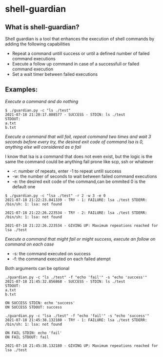 # shell-guardian

##  What is shell-guardian?

Shell guardian is a tool that enhances the execution of shell commands by adding the following capabilities

* Repeat a command untill success or until a defined number of failed command executions
* Execute a follow up command in case of a successfull or failed command execution
* Set a wait timer between failed executions

## Examples:
_Execute a command and do nothing_
```
$ ./guardian.py -c "ls ./test"
2021-07-18 21:20:17.808577 - SUCCESS - STDIN: ls ./test
STDOUT:
a.txt
b.txt
```
_Execute a command that will fail, repeat command two times and wait 3 seconds before every try, the desired exit code of command lsa is 0, anything else will considered as a fail_

I know that lsa is a command that does not even exist, but the logic is the same the command could be anything fail prone
like scp, ssh or whatever
* -r: number of repeats, enter -1 to repeat untill success
* -w: the number of seconds to wait between failed command executions
* -e: the desired exit code of the command,can be ommited 0 is the default one
```
$ ./guardian.py -c "lsa ./test" -r 2 -w 3 -e 0
2021-07-18 21:22:23.041339 - TRY - 1: FAILURE: lsa ./test STDERR: /bin/sh: 1: lsa: not found

2021-07-18 21:22:26.223534 - TRY - 2: FAILURE: lsa ./test STDERR: /bin/sh: 1: lsa: not found

2021-07-18 21:22:26.223534 - GIVING UP: Maximum repeations reached for lsa ./test
```
_Execute a command that might fail or might success, execute an follow on command on each case_
* -s: the command executed on success
* -f: the command executed on each failed atempt

Both arguments can be optional
```
./guardian.py -c "ls ./test" -f "echo 'fail'" -s "echo 'success'"
2021-07-18 21:45:32.856868 - SUCCESS - STDIN: ls ./test
STDOUT:
a.txt
b.txt

ON SUCCESS STDIN: echo 'success'
ON SUCCESS STDOUT: success

./guardian.py -c "lsa ./test" -f "echo 'fail'" -s "echo 'success'"
2021-07-18 21:45:38.132180 - TRY - 1: FAILURE: lsa ./test STDERR: /bin/sh: 1: lsa: not found

ON FAIL STDIN: echo 'fail'
ON FAIL STDOUT: fail

2021-07-18 21:45:38.132180 - GIVING UP: Maximum repeations reached for lsa ./test
```
